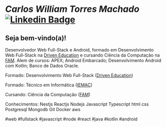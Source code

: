 # *Carlos William Torres Machado* [![Linkedin Badge](https://img.shields.io/badge/-LinkedIn-blue?style=flat&logo=Linkedin&logoColor=white&link=www.linkedin.com/in/CarlosWTMachado/?locale=pt_BR)](https://www.linkedin.com/in/carlos-william-torres-machado-05a843183/?locale=pt_BR)

## **Seja bem-vindo(a)!**

Desenvolvedor Web Full-Stack e Android, formado em Desenvolvimento Web Full-Stack na [Driven Education](https://www.driven.com.br/) e cursando Ciência da Computação na [FAM](https://www.vemprafam.com.br/sobre-a-fam/). Alem de cursos: APEX; Android Embarcado; Desenvolvimento Android com Kotlin; Banco de Dados Oracle.

Formado: Desenvolvimento Web Full-Stack ([Driven Education](https://www.driven.com.br/))

Formado: Técnico em Informática ([IEMAC](https://institutoemac.com.br/))

Cursando: Ciência da Computação ([FAM](https://www.vemprafam.com.br/sobre-a-fam/))

<!--[![Top Langs](https://github-readme-stats-i5tu-1.vercel.app/api/top-langs/?username=CarlosWTMachado&layout=pie)](https://github.com/CarlosWTMachado/github-readme-stats)-->

Conhecimentos:
Nestjs Reactjs Nodejs Javascript Typescript html css Postgresql Mongodb Git Docker aws

#web #fullstack #javascript #node #react #java #kotlin #android
<!--
github-readme-stats-i5tu-1.vercel.app
-->
